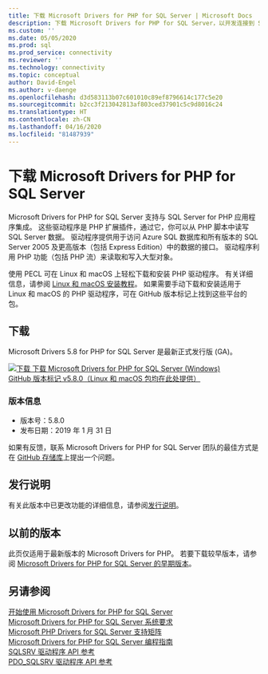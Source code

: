 ```yaml
---
title: 下载 Microsoft Drivers for PHP for SQL Server | Microsoft Docs
description: 下载 Microsoft Drivers for PHP for SQL Server，以开发连接到 SQL Server 和 Azure SQL 数据库的 PHP 应用程序。
ms.custom: ''
ms.date: 05/05/2020
ms.prod: sql
ms.prod_service: connectivity
ms.reviewer: ''
ms.technology: connectivity
ms.topic: conceptual
author: David-Engel
ms.author: v-daenge
ms.openlocfilehash: d3d583113b07c601010c89ef8796614c177c5e20
ms.sourcegitcommit: b2cc3f213042813af803ced37901c5c9d8016c24
ms.translationtype: HT
ms.contentlocale: zh-CN
ms.lasthandoff: 04/16/2020
ms.locfileid: "81487939"
---
```

# <a name="download-the-microsoft-drivers-for-php-for-sql-server"></a>下载 Microsoft Drivers for PHP for SQL Server

Microsoft Drivers for PHP for SQL Server 支持与 SQL Server for PHP 应用程序集成。 这些驱动程序是 PHP 扩展插件，通过它，你可以从 PHP 脚本中读写 SQL Server 数据。 驱动程序提供用于访问 Azure SQL 数据库和所有版本的 SQL Server 2005 及更高版本（包括 Express Edition）中的数据的接口。 驱动程序利用 PHP 功能（包括 PHP 流）来读取和写入大型对象。

使用 PECL 可在 Linux 和 macOS 上轻松下载和安装 PHP 驱动程序。 有关详细信息，请参阅 [Linux 和 macOS 安装教程](installation-tutorial-linux-mac.md)。 如果需要手动下载和安装适用于 Linux 和 macOS 的 PHP 驱动程序，可在 GitHub 版本标记上找到这些平台的包。

## <a name="download"></a>下载

Microsoft Drivers 5.8 for PHP for SQL Server 是最新正式发行版 (GA)。

 [![下载](../../ssms/media/download-icon.png) 下载 Microsoft Drivers for PHP for SQL Server (Windows)](https://go.microsoft.com/fwlink/?linkid=2120362)  
[GitHub 版本标记 v5.8.0（Linux 和 macOS 包均在此处提供）](https://github.com/Microsoft/msphpsql/releases/tag/v5.8.0)

### <a name="version-information"></a>版本信息

- 版本号：5.8.0
- 发布日期：2019 年 1 月 31 日

如果有反馈，联系 Microsoft Drivers for PHP for SQL Server 团队的最佳方式是在 [GitHub 存储库](https://github.com/Microsoft/msphpsql/issues)上提出一个问题。

## <a name="release-notes"></a>发行说明

有关此版本中已更改功能的详细信息，请参阅[发行说明](release-notes-php-sql-driver.md)。

## <a name="previous-releases"></a>以前的版本

此页仅适用于最新版本的 Microsoft Drivers for PHP。 若要下载较早版本，请参阅 [Microsoft Drivers for PHP for SQL Server 的早期版本](release-notes-php-sql-driver.md#previous-releases)。

## <a name="see-also"></a>另请参阅

[开始使用 Microsoft Drivers for PHP for SQL Server](getting-started-with-the-php-sql-driver.md)  
[Microsoft Drivers for PHP for SQL Server 系统要求](system-requirements-for-the-php-sql-driver.md)  
[Microsoft PHP Drivers for SQL Server 支持矩阵](microsoft-php-drivers-for-sql-server-support-matrix.md)  
[Microsoft Drivers for PHP for SQL Server 编程指南](programming-guide-for-php-sql-driver.md)  
[SQLSRV 驱动程序 API 参考](sqlsrv-driver-api-reference.md)  
[PDO_SQLSRV 驱动程序 API 参考](pdo-sqlsrv-driver-reference.md)  
